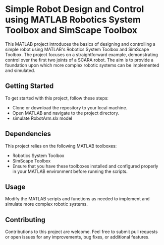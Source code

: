 # Simple Robot Design and Control using MATLAB Robotics System Toolbox and SimScape Toolbox
This MATLAB project introduces the basics of designing and controlling a simple robot using 
MATLAB's Robotics System Toolbox and SimScape Toolbox. The project focuses on a straightforward
example, demonstrating control over the first two joints of a SCARA robot. The aim is to provide
a foundation upon which more complex robotic systems can be implemented and simulated.

## Getting Started
To get started with this project, follow these steps:

- Clone or download the repository to your local machine.
- Open MATLAB and navigate to the project directory.
- simulate RobotArm.slx model

## Dependencies
This project relies on the following MATLAB toolboxes:

- Robotics System Toolbox
- SimScape Toolbox
- Ensure that you have these toolboxes installed and configured properly in your MATLAB environment before running the scripts.

## Usage
Modify the MATLAB scripts and functions as needed to implement and simulate more complex robotic systems.

## Contributing
Contributions to this project are welcome. Feel free to submit pull requests or open issues for any improvements, bug fixes, or additional features.